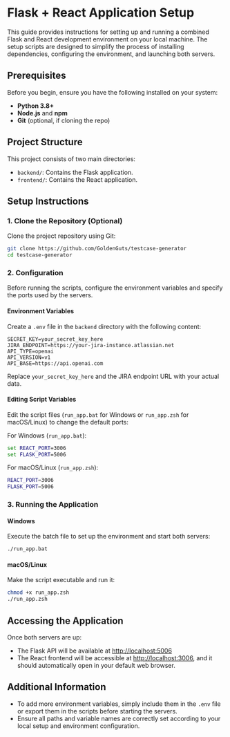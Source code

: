 # Flask + React Application Setup

This guide provides instructions for setting up and running a combined Flask and React development environment on your local machine. The setup scripts are designed to simplify the process of installing dependencies, configuring the environment, and launching both servers.

## Prerequisites

Before you begin, ensure you have the following installed on your system:
- **Python 3.8+**
- **Node.js** and **npm**
- **Git** (optional, if cloning the repo)

## Project Structure

This project consists of two main directories:
- `backend/`: Contains the Flask application.
- `frontend/`: Contains the React application.

## Setup Instructions

### 1. Clone the Repository (Optional)

Clone the project repository using Git:

```bash
git clone https://github.com/GoldenGuts/testcase-generator
cd testcase-generator
```

### 2. Configuration

Before running the scripts, configure the environment variables and specify the ports used by the servers.

#### Environment Variables

Create a `.env` file in the `backend` directory with the following content:

```plaintext
SECRET_KEY=your_secret_key_here
JIRA_ENDPOINT=https://your-jira-instance.atlassian.net
API_TYPE=openai
API_VERSION=v1
API_BASE=https://api.openai.com
```

Replace `your_secret_key_here` and the JIRA endpoint URL with your actual data.

#### Editing Script Variables

Edit the script files (`run_app.bat` for Windows or `run_app.zsh` for macOS/Linux) to change the default ports:

For Windows (`run_app.bat`):

```bat
set REACT_PORT=3006
set FLASK_PORT=5006
```

For macOS/Linux (`run_app.zsh`):

```zsh
REACT_PORT=3006
FLASK_PORT=5006
```

### 3. Running the Application

#### Windows

Execute the batch file to set up the environment and start both servers:

```bash
./run_app.bat
```

#### macOS/Linux

Make the script executable and run it:

```bash
chmod +x run_app.zsh
./run_app.zsh
```

## Accessing the Application

Once both servers are up:
- The Flask API will be available at [http://localhost:5006](http://localhost:5006)
- The React frontend will be accessible at [http://localhost:3006](http://localhost:3006), and it should automatically open in your default web browser.

## Additional Information

- To add more environment variables, simply include them in the `.env` file or export them in the scripts before starting the servers.
- Ensure all paths and variable names are correctly set according to your local setup and environment configuration.
